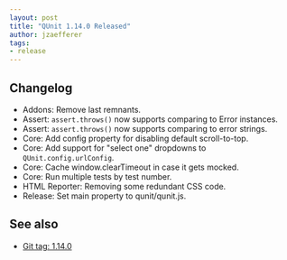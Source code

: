 ```yaml
---
layout: post
title: "QUnit 1.14.0 Released"
author: jzaefferer
tags:
- release
---
```


## Changelog

* Addons: Remove last remnants.
* Assert: `assert.throws()` now supports comparing to Error instances.
* Assert: `assert.throws()` now supports comparing to error strings.
* Core: Add config property for disabling default scroll-to-top.
* Core: Add support for "select one" dropdowns to `QUnit.config.urlConfig`.
* Core: Cache window.clearTimeout in case it gets mocked.
* Core: Run multiple tests by test number.
* HTML Reporter: Removing some redundant CSS code.
* Release: Set main property to qunit/qunit.js.

## See also

* [Git tag: 1.14.0](https://github.com/qunitjs/qunit/releases/tag/1.14.0)
